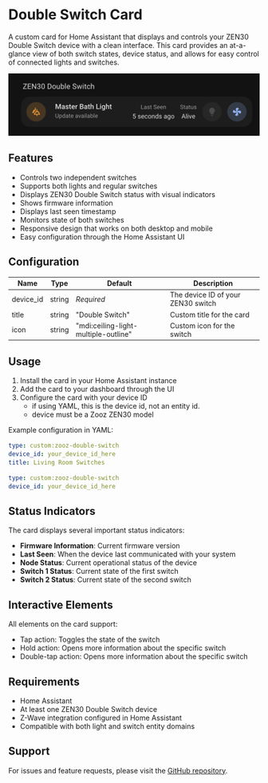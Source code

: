 # Double Switch Card

A custom card for Home Assistant that displays and controls your ZEN30 Double Switch device with a clean interface. This card provides an at-a-glance view of both switch states, device status, and allows for easy control of connected lights and switches.

![card](../assets/cards/info/double-switch/card.png)

## Features

- Controls two independent switches
- Supports both lights and regular switches
- Displays ZEN30 Double Switch status with visual indicators
- Shows firmware information
- Displays last seen timestamp
- Monitors state of both switches
- Responsive design that works on both desktop and mobile
- Easy configuration through the Home Assistant UI

## Configuration

| Name      | Type   | Default                              | Description                        |
| --------- | ------ | ------------------------------------ | ---------------------------------- |
| device_id | string | _Required_                           | The device ID of your ZEN30 switch |
| title     | string | "Double Switch"                      | Custom title for the card          |
| icon      | string | "mdi:ceiling-light-multiple-outline" | Custom icon for the switch         |

## Usage

1. Install the card in your Home Assistant instance
2. Add the card to your dashboard through the UI
3. Configure the card with your device ID
   - if using YAML, this is the device id, not an entity id.
   - device must be a Zooz ZEN30 model

Example configuration in YAML:

```yaml
type: custom:zooz-double-switch
device_id: your_device_id_here
title: Living Room Switches
```

```yaml
type: custom:zooz-double-switch
device_id: your_device_id_here
```

## Status Indicators

The card displays several important status indicators:

- **Firmware Information**: Current firmware version
- **Last Seen**: When the device last communicated with your system
- **Node Status**: Current operational status of the device
- **Switch 1 Status**: Current state of the first switch
- **Switch 2 Status**: Current state of the second switch

## Interactive Elements

All elements on the card support:

- Tap action: Toggles the state of the switch
- Hold action: Opens more information about the specific switch
- Double-tap action: Opens more information about the specific switch

## Requirements

- Home Assistant
- At least one ZEN30 Double Switch device
- Z-Wave integration configured in Home Assistant
- Compatible with both light and switch entity domains

## Support

For issues and feature requests, please visit the [GitHub repository](https://github.com/homeassistant-extras/zooz-card-set).
